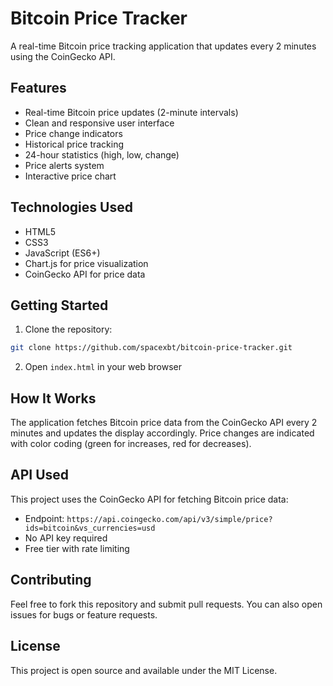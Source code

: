 # Bitcoin Price Tracker

A real-time Bitcoin price tracking application that updates every 2 minutes using the CoinGecko API.

## Features

- Real-time Bitcoin price updates (2-minute intervals)
- Clean and responsive user interface
- Price change indicators
- Historical price tracking
- 24-hour statistics (high, low, change)
- Price alerts system
- Interactive price chart

## Technologies Used

- HTML5
- CSS3
- JavaScript (ES6+)
- Chart.js for price visualization
- CoinGecko API for price data

## Getting Started

1. Clone the repository:
```bash
git clone https://github.com/spacexbt/bitcoin-price-tracker.git
```

2. Open `index.html` in your web browser

## How It Works

The application fetches Bitcoin price data from the CoinGecko API every 2 minutes and updates the display accordingly. Price changes are indicated with color coding (green for increases, red for decreases).

## API Used

This project uses the CoinGecko API for fetching Bitcoin price data:
- Endpoint: `https://api.coingecko.com/api/v3/simple/price?ids=bitcoin&vs_currencies=usd`
- No API key required
- Free tier with rate limiting

## Contributing

Feel free to fork this repository and submit pull requests. You can also open issues for bugs or feature requests.

## License

This project is open source and available under the MIT License.